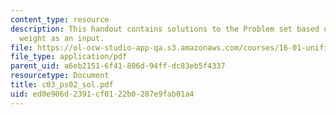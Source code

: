 ```yaml
---
content_type: resource
description: This handout contains solutions to the Problem set based on the user
  weight as an input.
file: https://ol-ocw-studio-app-qa.s3.amazonaws.com/courses/16-01-unified-engineering-i-ii-iii-iv-fall-2005-spring-2006/ed0e906d2391cf0122b0287e9fab01a4_c03_ps02_sol.pdf
file_type: application/pdf
parent_uid: a6eb2151-6f41-806d-94ff-dc83eb5f4337
resourcetype: Document
title: c03_ps02_sol.pdf
uid: ed0e906d-2391-cf01-22b0-287e9fab01a4
---
```

